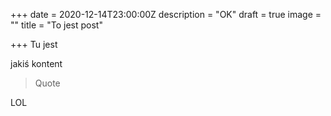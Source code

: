 +++
date = 2020-12-14T23:00:00Z
description = "OK"
draft = true
image = ""
title = "To jest post"

+++
Tu jest

jakiś kontent

> Quote

LOL